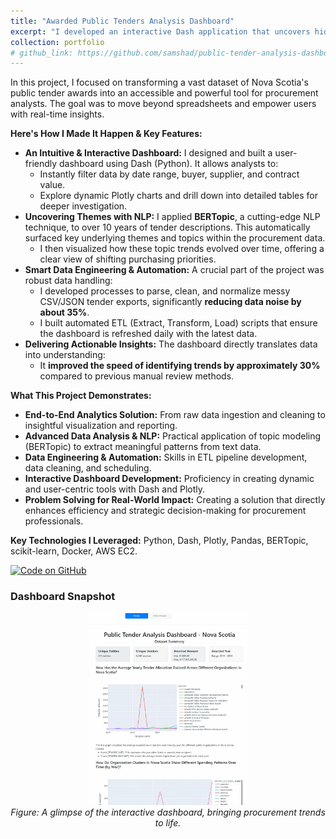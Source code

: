 ```yaml
---
title: "Awarded Public Tenders Analysis Dashboard"
excerpt: "I developed an interactive Dash application that uncovers hidden procurement trends within Nova Scotia’s public tender data, using NLP topic modeling and rich visual analytics to provide clear insights."
collection: portfolio
# github_link: https://github.com/samshad/public-tender-analysis-dashboard
---
```


In this project, I focused on transforming a vast dataset of Nova Scotia's public tender awards into an accessible and powerful tool for procurement analysts. The goal was to move beyond spreadsheets and empower users with real-time insights.

**Here's How I Made It Happen & Key Features:**
*   **An Intuitive & Interactive Dashboard:** I designed and built a user-friendly dashboard using Dash (Python). It allows analysts to:
    *   Instantly filter data by date range, buyer, supplier, and contract value.
    *   Explore dynamic Plotly charts and drill down into detailed tables for deeper investigation.
*   **Uncovering Themes with NLP:** I applied **BERTopic**, a cutting-edge NLP technique, to over 10 years of tender descriptions. This automatically surfaced key underlying themes and topics within the procurement data.
    *   I then visualized how these topic trends evolved over time, offering a clear view of shifting purchasing priorities.
*   **Smart Data Engineering & Automation:** A crucial part of the project was robust data handling:
    *   I developed processes to parse, clean, and normalize messy CSV/JSON tender exports, significantly **reducing data noise by about 35%**.
    *   I built automated ETL (Extract, Transform, Load) scripts that ensure the dashboard is refreshed daily with the latest data.
*   **Delivering Actionable Insights:** The dashboard directly translates data into understanding:
    *   It **improved the speed of identifying trends by approximately 30%** compared to previous manual review methods.

**What This Project Demonstrates:**

*   **End-to-End Analytics Solution:** From raw data ingestion and cleaning to insightful visualization and reporting.
*   **Advanced Data Analysis & NLP:** Practical application of topic modeling (BERTopic) to extract meaningful patterns from text data.
*   **Data Engineering & Automation:** Skills in ETL pipeline development, data cleaning, and scheduling.
*   **Interactive Dashboard Development:** Proficiency in creating dynamic and user-centric tools with Dash and Plotly.
*   **Problem Solving for Real-World Impact:** Creating a solution that directly enhances efficiency and strategic decision-making for procurement professionals.

**Key Technologies I Leveraged:** Python, Dash, Plotly, Pandas, BERTopic, scikit-learn, Docker, AWS EC2.

[![Code on GitHub](https://img.shields.io/badge/Source-Code-blue?logo=github)](https://github.com/samshad/public-tender-analysis-dashboard)

### Dashboard Snapshot

<p align="center">
  <img src="/images/system-design/tender-dashboard.webp" alt="Public Tenders Dashboard Screenshot" width="50%">
  <br>
  <em>Figure: A glimpse of the interactive dashboard, bringing procurement trends to life.</em>
</p>